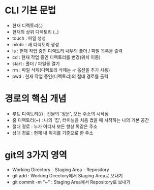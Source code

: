 # CLI 기본 문법
- 현재 디렉토리(.)
- 현재의 상위 디렉토리 (..)
- touch : 파일 생성
- mkdir : 새 디렉토리 생성
- ls : 현재 작업 중인 디렉토리 내부의 폴더 / 파일 목록을 출력
- cd : 현재 작업 중인 디렉토리를 변경(위치 이동)
- start : 폴더 / 파일을 열기
- rm : 파일 삭제(디렉토리 삭제는 -r 옵션을 추가 사용)
- pwd : 현재 작업 중인(디렉토리)의 절대 경로를 출력

# 경로의 핵심 개념
- 루트 디렉토리(/) : 건물의 '정문', 모든 주소의 시작점
- 홈 디렉토리(~) : 나의 '집', 터미널을 처음 켰을 때 시작하는 나의 기본 공간
- 절대 경로 : 누가 어디서 보든 항상 똑같은 주소
- 상대 경로 : 현재 내 위치를 기준으로 한 주소

# git의 3가지 영역
- Working Directory - Staging Area - Repository
- git add : Working Directory에서 Staging Area로 보내기
- git commit -m "~" : Staging Area에서 Repository로 보내기